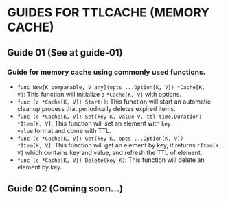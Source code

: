 # GUIDES FOR TTLCACHE (MEMORY CACHE)

## Guide 01 (See at guide-01)

### Guide for memory cache using commonly used functions.

- <code>func New[K comparable, V any](opts ...Option[K, V]) *Cache[K, V]</code>: This function will initialize a <code>*Cache[K, V]</code> with options.
- <code>func (c *Cache[K, V]) Start()</code>: This function will start an automatic cleanup process that periodically deletes expired items.
- <code>func (c *Cache[K, V]) Set(key K, value V, ttl time.Duration) *Item[K, V]</code>: This function will set an element with <code>key: value</code> format and come with TTL.
- <code>func (c *Cache[K, V]) Get(key K, opts ...Option[K, V]) *Item[K, V]</code>: This function will get an element by key, it returns <code>*Item[K, V]</code> which contains key and value, and refresh the TTL of element.
- <code>func (c *Cache[K, V]) Delete(key K)</code>: This function will delete an element by key.

## Guide 02 (Coming soon...)